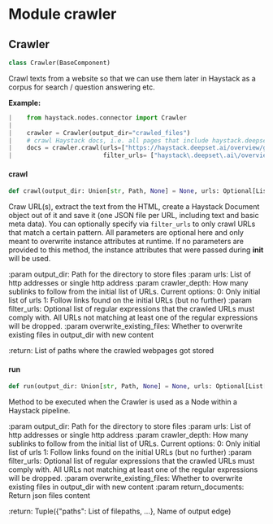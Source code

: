 <a id="crawler"></a>

# Module crawler

<a id="crawler.Crawler"></a>

## Crawler

```python
class Crawler(BaseComponent)
```

Crawl texts from a website so that we can use them later in Haystack as a corpus for search / question answering etc.

**Example:**
```python
|    from haystack.nodes.connector import Crawler
|
|    crawler = Crawler(output_dir="crawled_files")
|    # crawl Haystack docs, i.e. all pages that include haystack.deepset.ai/overview/
|    docs = crawler.crawl(urls=["https://haystack.deepset.ai/overview/get-started"],
|                         filter_urls= ["haystack\.deepset\.ai\/overview\/"])
```

<a id="crawler.Crawler.crawl"></a>

#### crawl

```python
def crawl(output_dir: Union[str, Path, None] = None, urls: Optional[List[str]] = None, crawler_depth: Optional[int] = None, filter_urls: Optional[List] = None, overwrite_existing_files: Optional[bool] = None) -> List[Path]
```

Craw URL(s), extract the text from the HTML, create a Haystack Document object out of it and save it (one JSON
file per URL, including text and basic meta data).
You can optionally specify via `filter_urls` to only crawl URLs that match a certain pattern.
All parameters are optional here and only meant to overwrite instance attributes at runtime.
If no parameters are provided to this method, the instance attributes that were passed during __init__ will be used.

:param output_dir: Path for the directory to store files
:param urls: List of http addresses or single http address
:param crawler_depth: How many sublinks to follow from the initial list of URLs. Current options:
                      0: Only initial list of urls
                      1: Follow links found on the initial URLs (but no further)
:param filter_urls: Optional list of regular expressions that the crawled URLs must comply with.
                   All URLs not matching at least one of the regular expressions will be dropped.
:param overwrite_existing_files: Whether to overwrite existing files in output_dir with new content

:return: List of paths where the crawled webpages got stored

<a id="crawler.Crawler.run"></a>

#### run

```python
def run(output_dir: Union[str, Path, None] = None, urls: Optional[List[str]] = None, crawler_depth: Optional[int] = None, filter_urls: Optional[List] = None, overwrite_existing_files: Optional[bool] = None, return_documents: Optional[bool] = False) -> Tuple[Dict, str]
```

Method to be executed when the Crawler is used as a Node within a Haystack pipeline.

:param output_dir: Path for the directory to store files
:param urls: List of http addresses or single http address
:param crawler_depth: How many sublinks to follow from the initial list of URLs. Current options:
                      0: Only initial list of urls
                      1: Follow links found on the initial URLs (but no further)
:param filter_urls: Optional list of regular expressions that the crawled URLs must comply with.
                   All URLs not matching at least one of the regular expressions will be dropped.
:param overwrite_existing_files: Whether to overwrite existing files in output_dir with new content
:param return_documents:  Return json files content

:return: Tuple({"paths": List of filepaths, ...}, Name of output edge)


